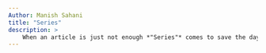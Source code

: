 ```yaml
---
Author: Manish Sahani
title: "Series"
description: >
    When an article is just not enough *"Series"* comes to save the day. Series is a collection of articles on a broader topic which are organized into a sequence. 
---
```

